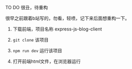 TO DO 很丑，待重构

很早之前跟着b站写的，勿看，轻喷，记下来后面想重构一下。

1. 下载前端，项目名称 express-js-blog-client
2. `git clone` 该项目
3.  `npm run dev` 运行该项目

4. 打开前端html文件，在浏览器运行



